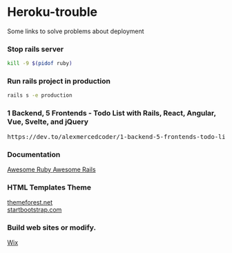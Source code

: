 # Heroku-trouble
Some links to solve problems about deployment

### Stop rails server
```bash
kill -9 $(pidof ruby)
```

### Run rails project in production
```bash
rails s -e production
```


### 1 Backend, 5 Frontends - Todo List with Rails, React, Angular, Vue, Svelte, and jQuery
<pre>
https://dev.to/alexmercedcoder/1-backend-5-frontends-todo-list-with-rails-react-angular-vue-svelte-and-jquery-18kp
</pre>

### Documentation

<a href="https://github.com/sdogruyol/awesome-ruby"> Awesome Ruby </a>
<a href="https://github.com/gramantin/awesome-rails"> Awesome Rails </a>



### HTML Templates Theme 
<a href="https://themeforest.net/"> themeforest.net </a>
<br/>
<a href="https://startbootstrap.com/"> startbootstrap.com  </a>


### Build web sites or modify. 
<a href="https://pt.wix.com/"> Wix </a>
<br/>

